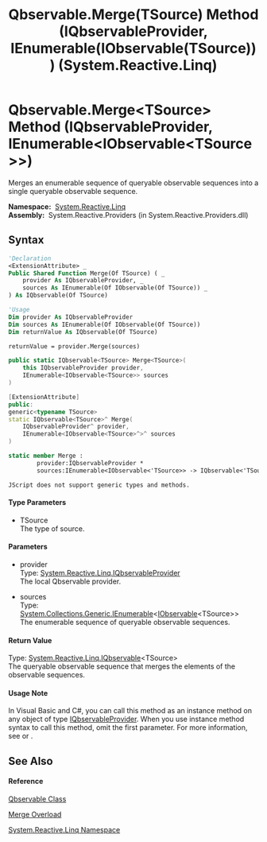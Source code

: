 ﻿---
title: Qbservable.Merge(TSource) Method (IQbservableProvider, IEnumerable(IObservable(TSource))) (System.Reactive.Linq)
TOCTitle: Merge(TSource) Method (IQbservableProvider, IEnumerable(IObservable(TSource)))
ms:assetid: M:System.Reactive.Linq.Qbservable.Merge``1(System.Reactive.Linq.IQbservableProvider,System.Collections.Generic.IEnumerable{System.IObservable{``0}})
ms:mtpsurl: https://msdn.microsoft.com/en-us/library/Hh229260(v=VS.103)
ms:contentKeyID: 36068675
ms.date: 06/28/2011
mtps_version: v=VS.103
dev_langs:
- vb
- csharp
- c++
- fsharp
- jscript
---

# Qbservable.Merge\<TSource\> Method (IQbservableProvider, IEnumerable\<IObservable\<TSource\>\>)

Merges an enumerable sequence of queryable observable sequences into a single queryable observable sequence.

**Namespace:**  [System.Reactive.Linq](hh211929\(v=vs.103\).md)  
**Assembly:**  System.Reactive.Providers (in System.Reactive.Providers.dll)

## Syntax

``` vb
'Declaration
<ExtensionAttribute> _
Public Shared Function Merge(Of TSource) ( _
    provider As IQbservableProvider, _
    sources As IEnumerable(Of IObservable(Of TSource)) _
) As IQbservable(Of TSource)
```

``` vb
'Usage
Dim provider As IQbservableProvider
Dim sources As IEnumerable(Of IObservable(Of TSource))
Dim returnValue As IQbservable(Of TSource)

returnValue = provider.Merge(sources)
```

``` csharp
public static IQbservable<TSource> Merge<TSource>(
    this IQbservableProvider provider,
    IEnumerable<IObservable<TSource>> sources
)
```

``` c++
[ExtensionAttribute]
public:
generic<typename TSource>
static IQbservable<TSource>^ Merge(
    IQbservableProvider^ provider, 
    IEnumerable<IObservable<TSource>^>^ sources
)
```

``` fsharp
static member Merge : 
        provider:IQbservableProvider * 
        sources:IEnumerable<IObservable<'TSource>> -> IQbservable<'TSource> 
```

``` jscript
JScript does not support generic types and methods.
```

#### Type Parameters

  - TSource  
    The type of source.

#### Parameters

  - provider  
    Type: [System.Reactive.Linq.IQbservableProvider](hh212104\(v=vs.103\).md)  
    The local Qbservable provider.  

<!-- end list -->

  - sources  
    Type: [System.Collections.Generic.IEnumerable](https://msdn.microsoft.com/en-us/library/9eekhta0)\<[IObservable](https://msdn.microsoft.com/en-us/library/Dd990377)\<TSource\>\>  
    The enumerable sequence of queryable observable sequences.  

#### Return Value

Type: [System.Reactive.Linq.IQbservable](hh229328\(v=vs.103\).md)\<TSource\>  
The queryable observable sequence that merges the elements of the observable sequences.  

#### Usage Note

In Visual Basic and C\#, you can call this method as an instance method on any object of type [IQbservableProvider](hh212104\(v=vs.103\).md). When you use instance method syntax to call this method, omit the first parameter. For more information, see [](https://msdn.microsoft.com/en-us/library/Bb384936) or [](https://msdn.microsoft.com/en-us/library/Bb383977).

## See Also

#### Reference

[Qbservable Class](hh211693\(v=vs.103\).md)

[Merge Overload](hh229259\(v=vs.103\).md)

[System.Reactive.Linq Namespace](hh211929\(v=vs.103\).md)

